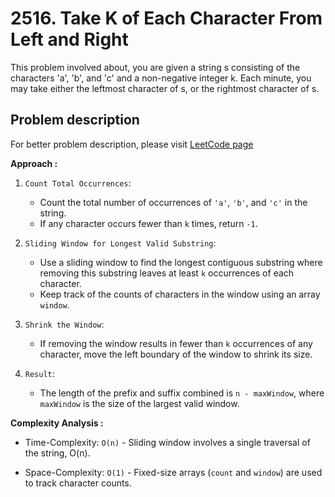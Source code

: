 # 2516. Take K of Each Character From Left and Right

This problem involved about, you are given a string s consisting of the characters 'a', 'b', and 'c' and a non-negative integer k. Each minute, you may take either the leftmost character of s, or the rightmost character of s.

## Problem description

For better problem description, please visit [LeetCode page](https://leetcode.com/problems/take-k-of-each-character-from-left-and-right/description/)

**Approach :**<br/>

1. `Count Total Occurrences`:

    - Count the total number of occurrences of `'a'`, `'b'`, and `'c'` in the string.
    - If any character occurs fewer than `k` times, return `-1`.

2. `Sliding Window for Longest Valid Substring`:

    - Use a sliding window to find the longest contiguous substring where removing this substring leaves at least `k` occurrences of each character.
    - Keep track of the counts of characters in the window using an array `window`.

3. `Shrink the Window`:

    - If removing the window results in fewer than `k` occurrences of any character, move the left boundary of the window to shrink its size.

4. `Result`:
    - The length of the prefix and suffix combined is `n - maxWindow`, where `maxWindow` is the size of the largest valid window.

**Complexity Analysis :**<br/>

-   Time-Complexity: `O(n)` - Sliding window involves a single traversal of the string, O(n).

-   Space-Complexity: `O(1)` - Fixed-size arrays (`count` and `window`) are used to track character counts.

